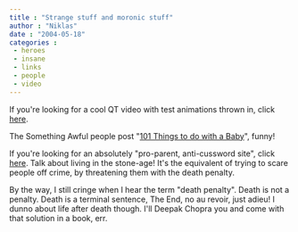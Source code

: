 ```yaml
---
title : "Strange stuff and moronic stuff"
author : "Niklas"
date : "2004-05-18"
categories : 
 - heroes
 - insane
 - links
 - people
 - video
---
```


If you're looking for a cool QT video with test animations thrown in, click [here](http://www.bendawkins.pwp.blueyonder.co.uk/bogdan_qt.html).

The Something Awful people post "[101 Things to do with a Baby](http://www.somethingawful.com/articles.php?a=2154)", funny!

If you're looking for an absolutely "pro-parent, anti-cussword site", click [here](http://www.oopspaste.com). Talk about living in the stone-age! It's the equivalent of trying to scare people off crime, by threatening them with the death penalty.

By the way, I still cringe when I hear the term "death penalty". Death is not a penalty. Death is a terminal sentence, The End, no au revoir, just adieu! I dunno about life after death though. I'll Deepak Chopra you and come with that solution in a book, err.

